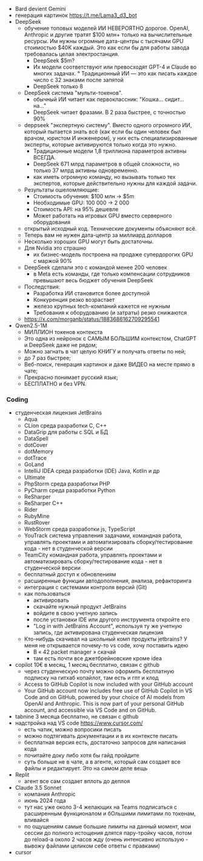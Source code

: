 * Bard devient Gemini
* генерация картинок https://t.me/Lama3_d3_bot
* DeepSeek 
  + обучение топовых моделей ИИ НЕВЕРОЯТНО дорогое. OpenAI, Anthropic и другие тратят $100 млн+ только на вычислительные ресурсы. Им нужны огромные дата-центры с тысячами GPU стоимостью $40K каждый. Это как если бы для работы завода требовалась целая электростанция.
    - DeepSeek  $5m?
    - Их модели соответствуют или превосходят GPT-4 и Claude во многих задачах. 
  ° Традиционный ИИ — это как писать каждое число с 32 знаками после запятой
    - DeepSeek только 8 
  + DeepSeek система "мульти-токенов". 
    - обычный ИИ читает как первоклассник: "Кошка... сидит... на..."
    - DeepSeek читает фразами. В 2 раза быстрее, с точностью 90%
  + deppseek "экспертную систему". Вместо одного огромного ИИ, который пытается знать всё (как если бы один человек был врачом, юристом И инженером), у них есть специализированные эксперты, которые активируются только когда это нужно.
    - Традиционные модели 1,8 триллиона параметров активны ВСЕГДА. 
    - DeepSeek 671 млрд параметров в общей сложности, но только 37 млрд активны одновременно. 
    - как иметь огромную команду, но вызывать только тех экспертов, которые действительно нужны для каждой задачи.
  + Результаты ошеломляющие:
    - Стоимость обучения: $100 млн → $5m
    - Необходимые GPU: 100 000 → 2 000
    - Стоимость API: на 95% дешевле
    - Может работать на игровых GPU вместо серверного оборудования
  + открытый исходный код. Технические документы объясняют всё. 
  - Теперь вам не нужен дата-центр за миллиард долларов
  - Несколько хороших GPU могут быть достаточны.
  + Для Nvidia это страшно
    - их бизнес-модель построена на продаже супердорогих GPU с маржой 90%
  + DeepSeek сделали это с командой менее 200 человек
    - в Meta есть команды, где только компенсации сотрудников превышают весь бюджет обучения DeepSeek
  + Последствия:
    - Разработка ИИ становится более доступной
    - Конкуренция резко возрастает
    - железо крупных tech-компаний кажется не нужным 
    - Требования к оборудованию (и затраты) резко снижаются
  + https://x.com/morganb/status/1883686162709295541
* Qwen2.5-1M
  + МИЛЛИОН токенов контекста
  + Это одна из нейронок с САМЫМ БОЛЬШИМ контекстом, ChatGPT и DeepSeek даже не рядом;
  + Можно загнать в чат целую КНИГУ и получать ответы по ней;
  + до 7 раз быстрее;
  + Веб-поиск, генерация картинок и даже ВИДЕО на месте прямо в чате;
  + Прекрасно понимает русский язык;
  + БЕСПЛАТНО и без VPN.

### Coding
* студенческая лицензия JetBrains
  + Aqua
  + CLion среда разработки C, C++
  + DataGrip для работы с SQL и БД
  + DataSpell
  + dotCover
  + dotMemory
  + dotTrace
  + GoLand
  + IntelliJ IDEA среда разработки (IDE) Java, Kotlin и др  
  + Ultimate
  + PhpStorm среда разработки PHP
  + PyCharm среда разработки Python
  + ReSharper
  + ReSharper C++
  + Rider
  + RubyMine
  + RustRover
  + WebStorm среда разработки js, TypeScript
  + YouTrack система управления задачами, командная работа, управлять проектами и автоматизировать сборку/тестирование кода - нет в студенческой версии
  + TeamCity командная работа, управлять проектами и автоматизировать сборку/тестирование кода - нет в студенческой версии
  + бесплатный доступ к обновлениям
  + расширенные функции автодополнения, анализа, рефакторинга
  + интеграция с системами контроля версий (Git)
  + как пользоваться
    - активировать
    - скачайте нужный продукт JetBrains
    - войдите в свою учетную запись   
    - после установки IDE или другого инструмента откройте его
    - "Log in with JetBrains Account", используя ту же учетную запись, где активирована студенческая лицензия
  + Кто-нибудь скачивал на школьный комп продукты jetbrains? У меня не открывается почему-то vs code, хочу поставить идею
    - В « 42 packet manager » скачай
    - там есть почти все джетбрейновские кроме idea
* copilot 10€ в месяц, 1 месяц бесплатно, связан с github
  + через студенческую почту можно оформить бесплатную подписку на гитхаб копайлот, там есть и гпт и клод
  + Access to GitHub Copilot is now included with your GitHub account
  + Your GitHub account now includes free use of GitHub Copilot in VS Code and on GitHub, powered by your choice of AI models from OpenAI and Anthropic. This is now part of your personal GitHub account, and accessible via VS Code and on GitHub.
* tabnine 3 месяца бесплатно, не связан с github
* надстройка над VS code https://www.cursor.com/
  + есть чатик, можно вопросики писать
  + можно подтягивать документации и в их контексте писать
  + бесплатная версия есть, достаточно запросов для написания кода
  + почитайте доку либо хотя бы гайд пройдите
  + суть больше не в чате, а в агенте, который сам создает все файлы и редактирует. Это на самом деле вещь
* Replit
  + агент все сам создает вплоть до деплоя
* Claude 3.5 Sonnet
  + компания Anthropic
  + июнь 2024 года
  + тут нас уже около 3-4 желающих на Teams подписаться с расширенным функционалом и бОльшими лимитами по токенам, вливайся
  + по ощущениям самые большие лимиты на данный момент, мои сессии до полного истощения длятся пару-тройку часов, потом до reload-а около 2 часов жду (очень интенсивно использую - вывожу файлами целиком себе ответы с правками)
* cursor
